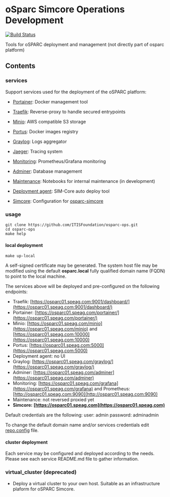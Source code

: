 # oSparc Simcore Operations Development

[![Build Status](https://travis-ci.com/ITISFoundation/osparc-ops.svg?branch=master)](https://travis-ci.com/ITISFoundation/osparc-ops)

Tools for oSPARC deployment and management (not directly part of osparc platform)

## Contents

### services

Support services used for the deployment of the oSPARC platform:

- [Portainer](services/portainer/): Docker management tool
- [Traefik](services/traefik/): Reverse-proxy to handle secured entrypoints
- [Minio](services/minio/): AWS compatible S3 storage
- [Portus](services/portus/): Docker images registry
- [Graylog](services/graylog): Logs aggregator
- [Jaeger](services/jaeger): Tracing system
- [Monitoring](services/monitoring/): Prometheus/Grafana monitoring
- [Adminer](services/adminer): Database management
- [Maintenance](services/maintenance/): Notebooks for internal maintenance (in development)
- [Deployment agent](services/deployment-agent/): SIM-Core auto deploy tool

- [Simcore](services/simcore): Configuration for [osparc-simcore](https://github.com/ITISFoundation/osparc-simcore)

### usage

```console
git clone https://github.com/ITISFoundation/osparc-ops.git
cd osparc-ops
make help
```

#### local deployment
  ```console
  make up-local
  ```
A self-signed certificate may be generated. The system host file may be modified using the default **osparc.local** fully qualified domain name (FQDN) to point to the local machine.

The services above will be deployed and pre-configured on the following endpoints:
  - Traefik: [https://osparc01.speag.com:9001/dashboard/](https://osparc01.speag.com:9001/dashboard/)
  - Portainer: [https://osparc01.speag.com/portainer/](https://osparc01.speag.com/portainer/)
  - Minio: [https://osparc01.speag.com/minio](https://osparc01.speag.com/minio) and [https://osparc01.speag.com:10000](https://osparc01.speag.com:10000)
  - Portus: [https://osparc01.speag.com:5000](https://osparc01.speag.com:5000)
  - Deployment agent: no UI
  - Graylog: [https://osparc01.speag.com/graylog/](https://osparc01.speag.com/graylog/)
  - Adminer: [https://osparc01.speag.com/adminer](https://osparc01.speag.com/adminer)
  - Monitoring: [https://osparc01.speag.com/grafana](https://osparc01.speag.com/grafana) and Prometheus: [http://osparc01.speag.com:9090](http://osparc01.speag.com:9090)
  - Maintenance: not reversed proxied yet
  - **Simcore:** **[https://osparc01.speag.com](https://osparc01.speag.com)**

Default credentials are the following:
  user: admin
  password: adminadmin


To change the default domain name and/or services credentials edit [repo.config](repo.config) file.

#### cluster deployment

Each service may be configured and deployed according to the needs. Please see each service README.md file to gather information.

### virtual_cluster (deprecated)

- Deploy a virtual cluster to your own host.  Suitable as an infrastructure plaform for oSPARC Simcore.
